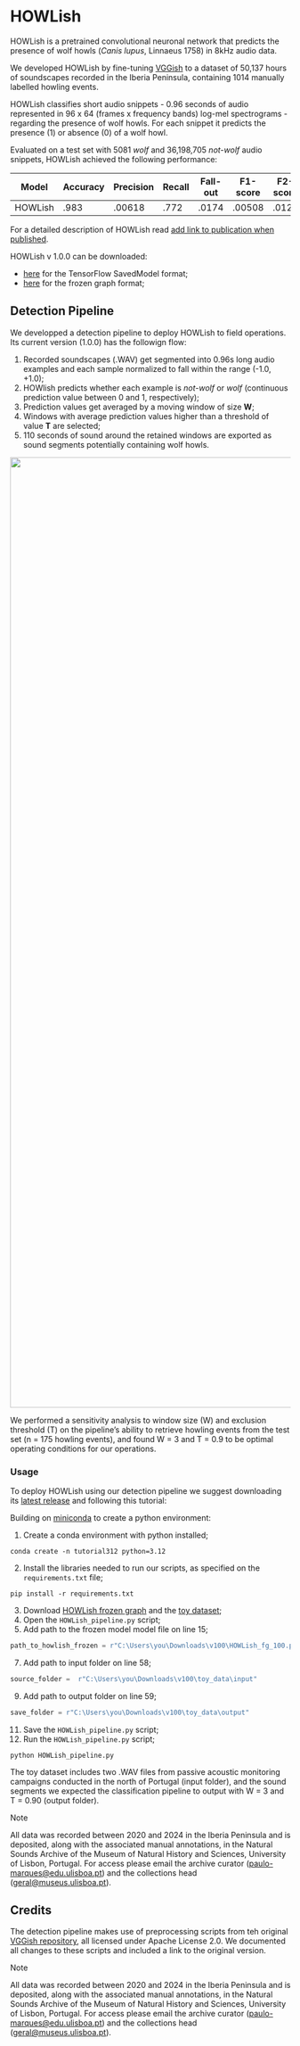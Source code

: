 # HOWLish

HOWLish is a pretrained convolutional neuronal network that predicts the presence of wolf howls (*Canis lupus*, Linnaeus 1758) in 8kHz audio data. 

We developed HOWLish by fine-tuning [VGGish](https://github.com/tensorflow/models/tree/master/research/audioset/vggish) to a dataset of 50,137 hours of soundscapes recorded in the Iberia Peninsula, containing 1014 manually labelled howling events. 

HOWLish classifies short audio snippets - 0.96 seconds of audio represented in 96 x 64 (frames x frequency bands) log-mel spectrograms - regarding the presence of wolf howls. For each snippet it predicts the presence (1) or absence (0) of a wolf howl. 

Evaluated on a test set with 5081 *wolf* and 36,198,705 *not-wolf* audio snippets, HOWLish achieved the following performance: 

<div align="center">

| Model  | Accuracy | Precision | Recall | Fall-out | F1-score | F2-score | AUC | PRC |
| ------------- | ------------- | ------------- | ------------- | ------------- | ------------- | ------------- | ------------- | ------------- |
| HOWLish  | .983  | .00618  | .772  | .0174  | .00508  | .0123  | .939  | .0897  |

<div align="left">

For a detailed description of HOWLish read <ins>add link to publication when published</ins>.

HOWLish v 1.0.0 can be downloaded: 
- [here](https://drive.google.com/file/d/1SdULuhgMdjlN5rLRAPm1dW6M6ASdT6Pp/view?usp=drive_link) for the TensorFlow SavedModel format; 
- [here](https://drive.google.com/file/d/1Sdt5TwN-OteMp7fV7ub9G109d-dSo8du/view?usp=sharing) for the frozen graph format; 

## Detection Pipeline

We developped a detection pipeline to deploy HOWLish to field operations. Its current version (1.0.0) has the followign flow: 

1) Recorded soundscapes (.WAV) get segmented into 0.96s long audio examples and each sample normalized to fall within the range (-1.0, +1.0);
2) HOWlish predicts whether each example is *not-wolf* or *wolf* (continuous prediction value between 0 and 1, respectively);
3) Prediction values get averaged by a moving window of size **W**;
4) Windows with average prediction values higher than a threshold of value **T** are selected;
5) 110 seconds of sound around the retained windows are exported as sound segments potentially containing wolf howls.


<div align="center">

<img width="1705" alt="DetectionPipelineScheme" src="https://github.com/user-attachments/assets/8d4675da-716a-4a64-a66a-f4f0d9b615ce">

<div align="left">


We performed a sensitivity analysis to window size (W) and exclusion threshold (T) on the pipeline’s ability to retrieve howling events from the test set (n = 175 howling events), and found W = 3 and T = 0.9 to be optimal operating conditions for our operations.

### Usage

To deploy HOWLish using our detection pipeline we suggest downloading its [latest release](https://github.com/CamposRF/HOWLish/releases) and following this tutorial:

Building on [miniconda](https://www.anaconda.com/docs/getting-started/miniconda/install) to create a python environment: 

1) Create a conda environment with python installed;
```
conda create -n tutorial312 python=3.12
```

2) Install the libraries needed to run our scripts, as specified on the `requirements.txt` file;
```
pip install -r requirements.txt
```
3) Download [HOWLish frozen graph](https://drive.google.com/file/d/1Sdt5TwN-OteMp7fV7ub9G109d-dSo8du/view?usp=sharing) and the [toy dataset](https://drive.google.com/file/d/1uxuWrNfPz-IgfRJ-XIGDpsLe_9ghIzW6/view?usp=drive_link);
4) Open the `HOWLish_pipeline.py` script;
5) Add path to the frozen model model file on line 15;
```python
path_to_howlish_frozen = r"C:\Users\you\Downloads\v100\HOWLish_fg_100.pb"
```
7) Add path to input folder on line 58;
```python
source_folder =  r"C:\Users\you\Downloads\v100\toy_data\input"
```
9) Add path to output folder on line 59;
``` python
save_folder = r"C:\Users\you\Downloads\v100\toy_data\output"
```
11) Save the `HOWLish_pipeline.py` script;
12) Run the `HOWLish_pipeline.py` script;
```
python HOWLish_pipeline.py
```

The toy dataset includes two .WAV files from passive acoustic monitoring campaigns conducted in the north of Portugal (input folder), and the sound segments we expected the classification pipeline to output with W = 3 and T = 0.90 (output folder).

> [!NOTE]
> All data was recorded between 2020 and 2024 in the Iberia Peninsula and is deposited, along with the associated manual annotations, in the Natural Sounds Archive of the Museum of Natural History and Sciences, University of Lisbon, Portugal. For access please email the archive curator (paulo-marques@edu.ulisboa.pt) and the collections head (geral@museus.ulisboa.pt).
>

## Credits
The detection pipeline makes use of preprocessing scripts from teh original [VGGish repository](https://github.com/tensorflow/models/tree/master/research/audioset/vggish), all licensed under Apache License 2.0. We documented all changes to these scripts and included a link to the original version. 

> [!NOTE]
> All data was recorded between 2020 and 2024 in the Iberia Peninsula and is deposited, along with the associated manual annotations, in the Natural Sounds Archive of the Museum of Natural History and Sciences, University of Lisbon, Portugal. For access please email the archive curator (paulo-marques@edu.ulisboa.pt) and the collections head (geral@museus.ulisboa.pt).
>

